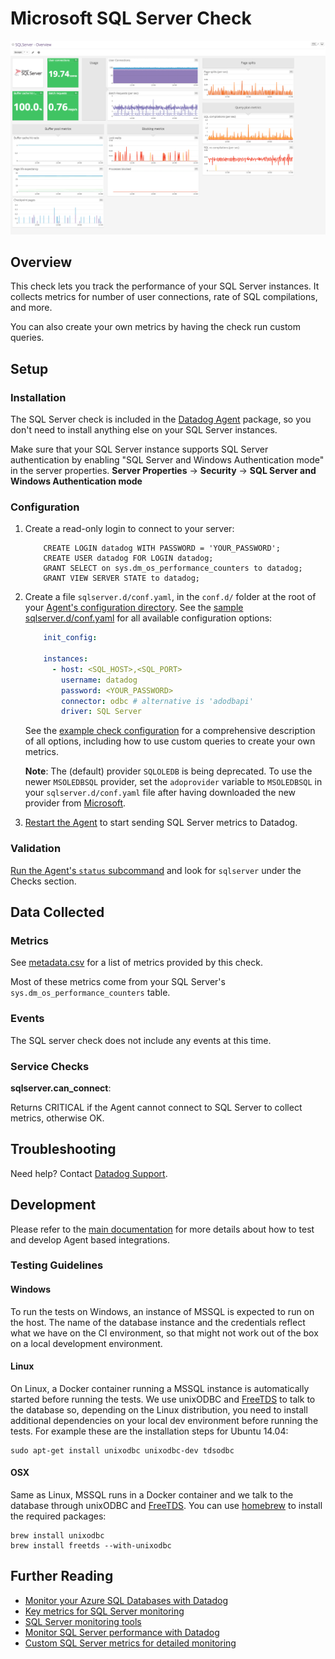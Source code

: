# Microsoft SQL Server Check

![SQL server Graph][1]

## Overview

This check lets you track the performance of your SQL Server instances. It collects metrics for number of user connections, rate of SQL compilations, and more.

You can also create your own metrics by having the check run custom queries.

## Setup
### Installation

The SQL Server check is included in the [Datadog Agent][2] package, so you don't need to install anything else on your SQL Server instances.

Make sure that your SQL Server instance supports SQL Server authentication by enabling "SQL Server and Windows Authentication mode" in the server properties.
**Server Properties** -> **Security** -> **SQL Server and Windows Authentication mode**

### Configuration

1. Create a read-only login to connect to your server:

    ```
        CREATE LOGIN datadog WITH PASSWORD = 'YOUR_PASSWORD';
        CREATE USER datadog FOR LOGIN datadog;
        GRANT SELECT on sys.dm_os_performance_counters to datadog;
        GRANT VIEW SERVER STATE to datadog;
    ```

2. Create a file `sqlserver.d/conf.yaml`, in the `conf.d/` folder at the root of your [Agent's configuration directory][3].
    See the [sample sqlserver.d/conf.yaml][4] for all available configuration options:

    ```yaml
        init_config:

        instances:
          - host: <SQL_HOST>,<SQL_PORT>
            username: datadog
            password: <YOUR_PASSWORD>
            connector: odbc # alternative is 'adodbapi'
            driver: SQL Server
    ```

    See the [example check configuration][4] for a comprehensive description of all options, including how to use custom queries to create your own metrics.

    **Note**: The (default) provider `SQLOLEDB` is being deprecated. To use the newer `MSOLEDBSQL` provider, set the `adoprovider` variable to `MSOLEDBSQL` in your `sqlserver.d/conf.yaml` file after having downloaded the new provider from [Microsoft][5].

3. [Restart the Agent][6] to start sending SQL Server metrics to Datadog.

### Validation

[Run the Agent's `status` subcommand][7] and look for `sqlserver` under the Checks section.

## Data Collected
### Metrics

See [metadata.csv][8] for a list of metrics provided by this check.

Most of these metrics come from your SQL Server's `sys.dm_os_performance_counters` table.

### Events
The SQL server check does not include any events at this time.

### Service Checks

**sqlserver.can_connect**:

Returns CRITICAL if the Agent cannot connect to SQL Server to collect metrics, otherwise OK.

## Troubleshooting
Need help? Contact [Datadog Support][9].

## Development

Please refer to the [main documentation][10] for more details about how to test and develop Agent based integrations.

### Testing Guidelines

#### Windows

To run the tests on Windows, an instance of MSSQL is expected to run on the host. The name of the database instance and the credentials reflect what we have on the CI environment, so that might not work out of the box on a local development environment.

#### Linux

On Linux, a Docker container running a MSSQL instance is automatically started before running the tests. We use unixODBC and [FreeTDS][11] to talk to the database so, depending on the Linux distribution, you need to install additional dependencies on your local dev environment before running the tests. For example these are the installation steps for Ubuntu 14.04:

```
sudo apt-get install unixodbc unixodbc-dev tdsodbc
```

#### OSX

Same as Linux, MSSQL runs in a Docker container and we talk to the database through unixODBC and [FreeTDS][11]. You can use [homebrew][12] to install the required packages:

```
brew install unixodbc
brew install freetds --with-unixodbc
```

## Further Reading

* [Monitor your Azure SQL Databases with Datadog][13]
* [Key metrics for SQL Server monitoring][14]
* [SQL Server monitoring tools][15]
* [Monitor SQL Server performance with Datadog][16]
* [Custom SQL Server metrics for detailed monitoring][17]


 [1]: https://raw.githubusercontent.com/DataDog/integrations-core/master/sqlserver/images/sqlserver_dashboard.png
[2]: https://app.datadoghq.com/account/settings#agent
[3]: https://docs.datadoghq.com/agent/faq/agent-configuration-files/#agent-configuration-directory
[4]: https://github.com/DataDog/integrations-core/blob/master/sqlserver/datadog_checks/sqlserver/data/conf.yaml.example
[5]: https://docs.microsoft.com/en-us/sql/connect/oledb/oledb-driver-for-sql-server?view=sql-server-2017
[6]: https://docs.datadoghq.com/agent/faq/agent-commands/#start-stop-restart-the-agent
[7]: https://docs.datadoghq.com/agent/faq/agent-commands/#agent-status-and-information
[8]: https://github.com/DataDog/integrations-core/blob/master/sqlserver/metadata.csv
[9]: https://docs.datadoghq.com/help
[10]: https://docs.datadoghq.com/developers/integrations
[11]: http://www.freetds.org
[12]: https://brew.sh
[13]: https://www.datadoghq.com/blog/monitor-azure-sql-databases-datadog
[14]: https://www.datadoghq.com/blog/sql-server-monitoring
[15]: https://www.datadoghq.com/blog/sql-server-monitoring-tools
[16]: https://www.datadoghq.com/blog/sql-server-performance
[17]: https://www.datadoghq.com/blog/sql-server-metrics
